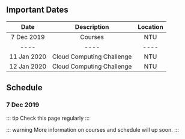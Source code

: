 <!-- ---
sidebar: false
--- -->

## Important Dates

<center>

| Date        	| Description               	| Location 	|
| :-----------:	|:-------------------------:	|:--------:	|
| 7 Dec 2019  	| Courses                   	| NTU      	|
| ----        	| ----                       	| ----     	|
| 11 Jan 2020 	| Cloud Computing Challenge 	| NTU      	|
| 12 Jan 2020 	| Cloud Computing Challenge 	| NTU      	|

</center>

## Schedule

### 7 Dec 2019

::: tip
Check this page regularly
:::

::: warning
More information on courses and schedule will up soon.
:::